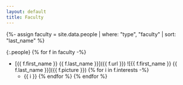 ```yaml
---
layout: default
title: Faculty
---
```

{%- assign faculty = site.data.people | where: "type", "faculty" | sort: "last_name" %}

{:.people}
{% for f in faculty -%}
- [{{ f.first_name }} {{ f.last_name }}]({{ f.url }})
  ![{{ f.first_name }} {{ f.last_name }}]({{ f.picture }})
  {% for i in f.interests -%}
  - {{ i }}
  {% endfor %}
{% endfor %}
